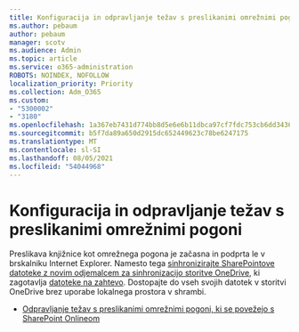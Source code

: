 ```yaml
---
title: Konfiguracija in odpravljanje težav s preslikanimi omrežnimi pogoni
ms.author: pebaum
author: pebaum
manager: scotv
ms.audience: Admin
ms.topic: article
ms.service: o365-administration
ROBOTS: NOINDEX, NOFOLLOW
localization_priority: Priority
ms.collection: Adm_O365
ms.custom:
- "5300002"
- "3180"
ms.openlocfilehash: 1a367eb7431d774bb8d5e6e6b11dbca97cf7fdc753cb6dd34363d6d73f1a9d1c
ms.sourcegitcommit: b5f7da89a650d2915dc652449623c78be6247175
ms.translationtype: MT
ms.contentlocale: sl-SI
ms.lasthandoff: 08/05/2021
ms.locfileid: "54044968"
---
```

# <a name="configure-and-troubleshoot-mapped-network-drives"></a>Konfiguracija in odpravljanje težav s preslikanimi omrežnimi pogoni

Preslikava knjižnice kot omrežnega pogona je začasna in podprta le v brskalniku Internet Explorer. Namesto tega [sinhronizirajte SharePointove datoteke z novim odjemalcem za sinhronizacijo storitve OneDrive](https://support.office.com/article/6de9ede8-5b6e-4503-80b2-6190f3354a88), ki zagotavlja [datoteke na zahtevo](https://support.office.com/article/0e6860d3-d9f3-4971-b321-7092438fb38e). Dostopajte do vseh svojih datotek v storitvi OneDrive brez uporabe lokalnega prostora v shrambi.

- [Odpravljanje težav s preslikanimi omrežnimi pogoni, ki se povežejo s SharePoint Onlineom](https://docs.microsoft.com/sharepoint/support/administration/troubleshoot-mapped-network-drives)

